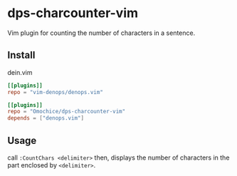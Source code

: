 # dps-charcounter-vim

Vim plugin for counting the number of characters in a sentence.


## Install

dein.vim

```toml
[[plugins]]
repo = "vim-denops/denops.vim"

[[plugins]]
repo = "Omochice/dps-charcounter-vim"
depends = ["denops.vim"]
```

## Usage

call `:CountChars <delimiter>` then, displays the number of characters in the part enclosed by `<delimiter>`.


